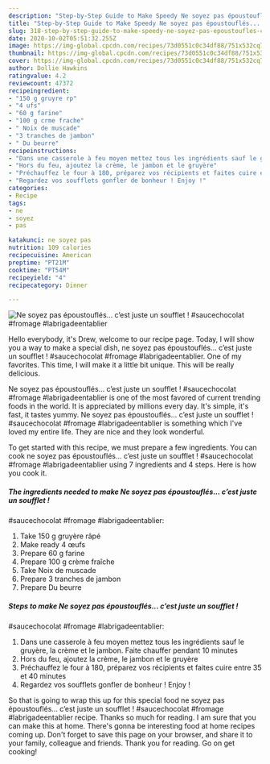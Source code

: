 ```yaml
---
description: "Step-by-Step Guide to Make Speedy Ne soyez pas époustouflés... c’est juste un soufflet ! #saucechocolat #fromage #labrigadeentablier"
title: "Step-by-Step Guide to Make Speedy Ne soyez pas époustouflés... c’est juste un soufflet ! #saucechocolat #fromage #labrigadeentablier"
slug: 318-step-by-step-guide-to-make-speedy-ne-soyez-pas-epoustoufles-cest-juste-un-soufflet-saucechocolat-fromage-labrigadeentablier
date: 2020-10-02T05:51:32.255Z
image: https://img-global.cpcdn.com/recipes/73d0551c0c34df88/751x532cq70/ne-soyez-pas-epoustoufles-cest-juste-un-soufflet-saucechocolat-fromage-labrigadeentablier-photo-principale-de-la-recette.jpg
thumbnail: https://img-global.cpcdn.com/recipes/73d0551c0c34df88/751x532cq70/ne-soyez-pas-epoustoufles-cest-juste-un-soufflet-saucechocolat-fromage-labrigadeentablier-photo-principale-de-la-recette.jpg
cover: https://img-global.cpcdn.com/recipes/73d0551c0c34df88/751x532cq70/ne-soyez-pas-epoustoufles-cest-juste-un-soufflet-saucechocolat-fromage-labrigadeentablier-photo-principale-de-la-recette.jpg
author: Dollie Hawkins
ratingvalue: 4.2
reviewcount: 47372
recipeingredient:
- "150 g gruyre rp"
- "4 ufs"
- "60 g farine"
- "100 g crme frache"
- " Noix de muscade"
- "3 tranches de jambon"
- " Du beurre"
recipeinstructions:
- "Dans une casserole à feu moyen mettez tous les ingrédients sauf le gruyère, la crème et le jambon. Faite chauffer pendant 10 minutes"
- "Hors du feu, ajoutez la crème, le jambon et le gruyère"
- "Préchauffez le four à 180, préparez vos récipients et faites cuire entre 35 et 40 minutes"
- "Regardez vos soufflets gonfler de bonheur ! Enjoy !"
categories:
- Recipe
tags:
- ne
- soyez
- pas

katakunci: ne soyez pas 
nutrition: 109 calories
recipecuisine: American
preptime: "PT21M"
cooktime: "PT54M"
recipeyield: "4"
recipecategory: Dinner

---
```



![Ne soyez pas époustouflés... c’est juste un soufflet !
#saucechocolat #fromage #labrigadeentablier](https://img-global.cpcdn.com/recipes/73d0551c0c34df88/751x532cq70/ne-soyez-pas-epoustoufles-cest-juste-un-soufflet-saucechocolat-fromage-labrigadeentablier-photo-principale-de-la-recette.jpg)

Hello everybody, it's Drew, welcome to our recipe page. Today, I will show you a way to make a special dish, ne soyez pas époustouflés... c’est juste un soufflet !
#saucechocolat #fromage #labrigadeentablier. One of my favorites. This time, I will make it a little bit unique. This will be really delicious.



Ne soyez pas époustouflés... c’est juste un soufflet !
#saucechocolat #fromage #labrigadeentablier is one of the most favored of current trending foods in the world. It is appreciated by millions every day. It's simple, it's fast, it tastes yummy. Ne soyez pas époustouflés... c’est juste un soufflet !
#saucechocolat #fromage #labrigadeentablier is something which I've loved my entire life. They are nice and they look wonderful.


To get started with this recipe, we must prepare a few ingredients. You can cook ne soyez pas époustouflés... c’est juste un soufflet !
#saucechocolat #fromage #labrigadeentablier using 7 ingredients and 4 steps. Here is how you cook it.

<!--inarticleads1-->

##### The ingredients needed to make Ne soyez pas époustouflés... c’est juste un soufflet !
#saucechocolat #fromage #labrigadeentablier:

1. Take 150 g gruyère râpé
1. Make ready 4 œufs
1. Prepare 60 g farine
1. Prepare 100 g crème fraîche
1. Take  Noix de muscade
1. Prepare 3 tranches de jambon
1. Prepare  Du beurre




<!--inarticleads2-->

##### Steps to make Ne soyez pas époustouflés... c’est juste un soufflet !
#saucechocolat #fromage #labrigadeentablier:

1. Dans une casserole à feu moyen mettez tous les ingrédients sauf le gruyère, la crème et le jambon. Faite chauffer pendant 10 minutes
1. Hors du feu, ajoutez la crème, le jambon et le gruyère
1. Préchauffez le four à 180, préparez vos récipients et faites cuire entre 35 et 40 minutes
1. Regardez vos soufflets gonfler de bonheur ! Enjoy !




So that is going to wrap this up for this special food ne soyez pas époustouflés... c’est juste un soufflet !
#saucechocolat #fromage #labrigadeentablier recipe. Thanks so much for reading. I am sure that you can make this at home. There's gonna be interesting food at home recipes coming up. Don't forget to save this page on your browser, and share it to your family, colleague and friends. Thank you for reading. Go on get cooking!
